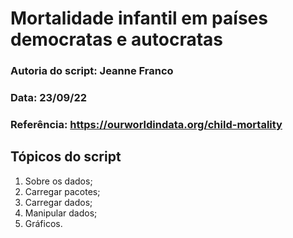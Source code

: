 # Mortalidade infantil em países democratas e autocratas

### Autoria do script: Jeanne Franco
### Data: 23/09/22
### Referência: https://ourworldindata.org/child-mortality

## Tópicos do script

1. Sobre os dados;
2. Carregar pacotes;
3. Carregar dados;
4. Manipular dados;
5. Gráficos.
